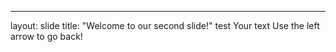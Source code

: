 ---
layout: slide
title: "Welcome to our second slide!"
test
Your text
Use the left arrow to go back!
